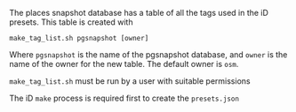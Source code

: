 The places snapshot database has a table of all the tags used in the iD presets. 
This table is created with

`make_tag_list.sh pgsnapshot [owner]`

Where `pgsnapshot` is the name of the pgsnapshot database, 
and `owner` is the name of the owner for the new table. 
The default owner is `osm`.

`make_tag_list.sh` must be run by a user with suitable permissions

The iD `make` process is required first to create the `presets.json`
